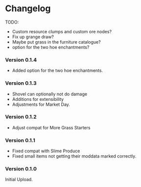﻿Changelog
===========

TODO:
   - Custom resource clumps and custom ore nodes?
   - Fix up grange draw?
   - Maybe put grass in the furniture catalogue?
   - option for the two hoe enchantments?

### Version 0.1.4
* Added option for the two hoe enchantments.

### Version 0.1.3
* Shovel can optionally not do damage
* Additions for extensibility
* Adjustments for Market Day.

### Version 0.1.2
* Adjust compat for More Grass Starters

### Version 0.1.1
* Fixed compat with Slime Produce
* Fixed small items not getting their moddata marked correctly.

### Version 0.1.0

Initial Upload.